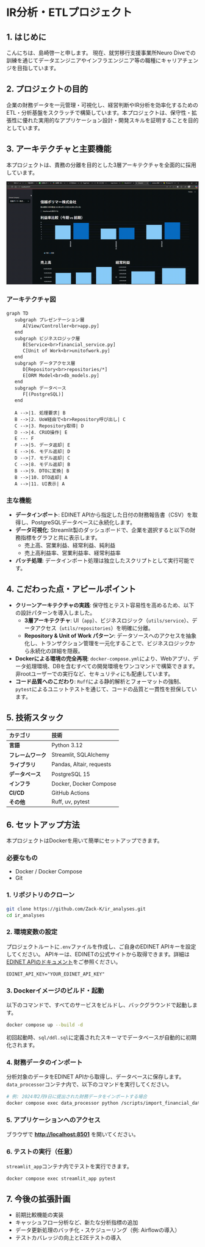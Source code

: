# IR分析・ETLプロジェクト

## 1. はじめに
こんにちは、島崎啓一と申します。
現在、就労移行支援事業所Neuro Diveでの訓練を通じてデータエンジニアやインフラエンジニア等の職種にキャリアチェンジを目指しています。

## 2. プロジェクトの目的
企業の財務データを一元管理・可視化し、経営判断やIR分析を効率化するためのETL・分析基盤をスクラッチで構築しています。本プロジェクトは、保守性・拡張性に優れた実用的なアプリケーション設計・開発スキルを証明することを目的としています。

## 3. アーキテクチャと主要機能

本プロジェクトは、責務の分離を目的とした3層アーキテクチャを全面的に採用しています。

![デモ画面](vizialize_demo.gif)

### アーキテクチャ図

```mermaid
graph TD
   subgraph プレゼンテーション層
      A[View/Controller<br>app.py]
   end
   subgraph ビジネスロジック層
      B[Service<br>financial_service.py]
      C[Unit of Work<br>unitofwork.py]
   end
   subgraph データアクセス層
      D[Repository<br>repositories/*]
      E[ORM Model<br>db_models.py]
   end
   subgraph データベース
      F[(PostgreSQL)]
   end

   A -->|1. 処理要求| B
   B -->|2. UoW経由で<br>Repository呼び出し| C
   C -->|3. Repository取得| D
   D -->|4. CRUD操作| E
   E --- F
   F -->|5. データ返却| E
   E -->|6. モデル返却| D
   D -->|7. モデル返却| C
   C -->|8. モデル返却| B
   B -->|9. DTOに変換| B
   B -->|10. DTO返却| A
   A -->|11. UI表示| A
```

### 主な機能
- **データインポート**: EDINET APIから指定した日付の財務報告書（CSV）を取得し、PostgreSQLデータベースに永続化します。
- **データ可視化**: Streamlit製のダッシュボードで、企業を選択すると以下の財務指標をグラフと共に表示します。
  - 売上高、営業利益、経常利益、純利益
  - 売上高利益率、営業利益率、経常利益率
- **バッチ処理**: データインポート処理は独立したスクリプトとして実行可能です。

## 4. こだわった点・アピールポイント

- **クリーンアーキテクチャの実践**: 保守性とテスト容易性を高めるため、以下の設計パターンを導入しました。
  - **3層アーキテクチャ**: UI（`app`）、ビジネスロジック（`utils/service`）、データアクセス（`utils/repositories`）を明確に分離。
  - **Repository & Unit of Work パターン**: データソースへのアクセスを抽象化し、トランザクション管理を一元化することで、ビジネスロジックから永続化の詳細を隠蔽。
- **Dockerによる環境の完全再現**: `docker-compose.yml`により、Webアプリ、データ処理環境、DBを含むすべての開発環境をワンコマンドで構築できます。非rootユーザーでの実行など、セキュリティにも配慮しています。
- **コード品質へのこだわり**: `Ruff`による静的解析とフォーマットの強制、`pytest`によるユニットテストを通じて、コードの品質と一貫性を担保しています。

## 5. 技術スタック

| カテゴリ | 技術 |
| :--- | :--- |
| **言語** | Python 3.12 |
| **フレームワーク** | Streamlit, SQLAlchemy |
| **ライブラリ** | Pandas, Altair, requests |
| **データベース** | PostgreSQL 15 |
| **インフラ** | Docker, Docker Compose |
| **CI/CD** | GitHub Actions |
| **その他** | Ruff, uv, pytest |

## 6. セットアップ方法

本プロジェクトはDockerを用いて簡単にセットアップできます。

### 必要なもの
- Docker / Docker Compose
- Git

### 1. リポジトリのクローン
```sh
git clone https://github.com/Zack-K/ir_analyses.git
cd ir_analyses
```

### 2. 環境変数の設定
プロジェクトルートに`.env`ファイルを作成し、ご自身のEDINET APIキーを設定してください。
APIキーは、EDINETの公式サイトから取得できます。詳細は[EDINET APIのドキュメント](https://disclosure.edinet-fsa.go.jp/EKW0EZ0015.html)をご参照ください。

```.env
EDINET_API_KEY="YOUR_EDINET_API_KEY"
```

### 3. Dockerイメージのビルド・起動
以下のコマンドで、すべてのサービスをビルドし、バックグラウンドで起動します。
```sh
docker compose up --build -d
```
初回起動時、`sql/ddl.sql`に定義されたスキーマでデータベースが自動的に初期化されます。

### 4. 財務データのインポート
分析対象のデータをEDINET APIから取得し、データベースに保存します。
`data_processor`コンテナ内で、以下のコマンドを実行してください。

```sh
# 例: 2024年2月9日に提出された財務データをインポートする場合
docker compose exec data_processor python /scripts/import_financial_data.py 2024-02-09
```

### 5. アプリケーションへのアクセス
ブラウザで **[http://localhost:8501](http://localhost:8501)** を開いてください。

### 6. テストの実行（任意）
`streamlit_app`コンテナ内でテストを実行できます。
```sh
docker compose exec streamlit_app pytest
```

## 7. 今後の拡張計画
- 前期比較機能の実装
- キャッシュフロー分析など、新たな分析指標の追加
- データ更新処理のバッチ化・スケジューリング（例: Airflowの導入）
- テストカバレッジの向上とE2Eテストの導入